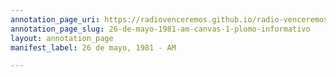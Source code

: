 ```yaml
---
annotation_page_uri: https://radiovenceremos.github.io/radio-venceremos-espanol-2/annotations/26-de-mayo-1981-am-canvas-1-plomo-informativo.json
annotation_page_slug: 26-de-mayo-1981-am-canvas-1-plomo-informativo
layout: annotation_page
manifest_label: 26 de mayo, 1981 - AM

---
```

